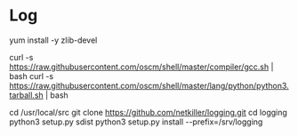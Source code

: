   Log 
  =====

  yum install -y zlib-devel
  
  curl -s https://raw.githubusercontent.com/oscm/shell/master/compiler/gcc.sh | bash
    curl -s https://raw.githubusercontent.com/oscm/shell/master/lang/python/python3.tarball.sh | bash
  
  
  cd /usr/local/src
  git clone https://github.com/netkiller/logging.git
  cd logging
  python3 setup.py sdist
  python3 setup.py install --prefix=/srv/logging
